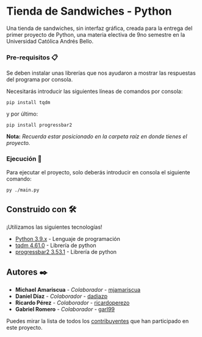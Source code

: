 # Tienda de Sandwiches - Python

Una tienda de sandwiches, sin interfaz gráfica, creada para la entrega del primer 
proyecto de Python, una materia electiva de 9no semestre en la Universidad Católica 
Andrés Bello.

### Pre-requisitos 📋

Se deben instalar unas librerías que nos ayudaron a mostrar las respuestas del programa por consola.

Necesitarás introducir las siguientes líneas de comandos por consola:

```
pip install tqdm
```
y por último:
```
pip install progressbar2
```

**Nota:** _Recuerda estar posicionado en la carpeta raíz en donde tienes el proyecto._

### Ejecución 🔧

Para ejecutar el proyecto, solo deberás introducir en consola el siguiente comando:

```
py ./main.py
```

## Construido con 🛠️

¡Utilizamos las siguientes tecnologías!

* [Python 3.9.x](https://www.python.org/doc/) - Lenguaje de programación
* [tqdm 4.61.0](https://pypi.org/project/tqdm/) - Librería de python
* [progressbar2 3.53.1](https://pypi.org/project/progressbar2/) - Librería de python

## Autores ✒️

* **Michael Amariscua** - *Colaborador* - [mjamariscua](https://github.com/mjamariscua)
* **Daniel Díaz** - *Colaborador* - [dadiazp](https://github.com/dadiazp)
* **Ricardo Pérez** - *Colaborador* - [ricardoperezo](https://github.com/ricardoperezo)
* **Gabriel Romero** - *Colaborador* - [garl99](https://github.com/garl99)

Puedes mirar la lista de todos los [contribuyentes](https://github.com/garl99/proyecto1-python/graphs/contributors) que han participado en este proyecto.
